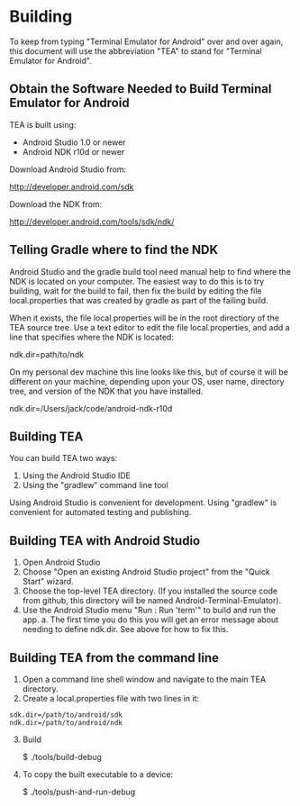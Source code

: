 Building
========

To keep from typing "Terminal Emulator for Android" over and over again, this
document will use the abbreviation "TEA" to stand for "Terminal
Emulator for Android".

Obtain the Software Needed to Build Terminal Emulator for Android
-----------------------------------------------------------------

TEA is built using:

 + Android Studio 1.0 or newer
 + Android NDK r10d or newer

Download Android Studio from:

  http://developer.android.com/sdk

Download the NDK from:

  http://developer.android.com/tools/sdk/ndk/


Telling Gradle where to find the NDK
------------------------------------

Android Studio and the gradle build tool need manual help to find where the
NDK is located on your computer. The easiest way to do this is to try building,
wait for the build to fail, then fix the build by editing the file
local.properties that was created by gradle as part of the failing build.

When it exists, the file local.properties will be in the root directiory of
the TEA source tree. Use a text editor to edit the file local.properties, and
add a line that specifies where the NDK is located:

  ndk.dir=path/to/ndk

On my personal dev machine this line looks like this, but of course it will
be different on your machine, depending upon your OS, user name, directory
tree, and version of the NDK that you have installed.

  ndk.dir=/Users/jack/code/android-ndk-r10d


Building TEA
------------

You can build TEA two ways:

  1. Using the Android Studio IDE
  2. Using the "gradlew" command line tool

Using Android Studio is convenient for development. Using "gradlew" is
convenient for automated testing and publishing.


Building TEA with Android Studio
--------------------------------

  1. Open Android Studio
  2. Choose "Open an existing Android Studio project" from the "Quick Start"
     wizard.
  3. Choose the top-level TEA directory. (If you installed the source code from
     github, this directory will be named Android-Terminal-Emulator).
  4. Use the Android Studio menu "Run : Run 'term'" to build and run the app.
       a. The first time you do this you will get an error message about
          needing to define ndk.dir. See above for how to fix this.

Building TEA from the command line
----------------------------------

  1. Open a command line shell window and navigate to the main TEA directory.
  2. Create a local.properties file with two lines in it:

    sdk.dir=/path/to/android/sdk
    ndk.dir=/path/to/android/ndk

  3. Build

      $ ./tools/build-debug

  3. To copy the built executable to a device:

      $ ./tools/push-and-run-debug
